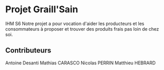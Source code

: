 # Projet Graill'Sain

IHM S6
Notre projet a pour vocation d'aider les producteurs et les consommateurs à proposer et trouver des produits frais pas loin de chez soi.

## Contributeurs

Antoine Desanti
Mathias CARASCO
Nicolas PERRIN
Matthieu HEBRARD
